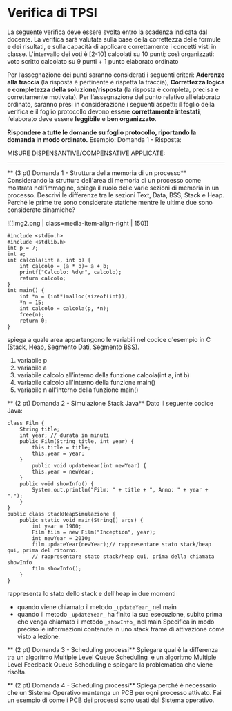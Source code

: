 # Verifica di TPSI 

La seguente verifica deve essere svolta entro la scadenza indicata dal docente. La verifica sarà valutata sulla base della correttezza delle formule e dei risultati, e sulla capacità di applicare correttamente  i concetti visti in classe. L'intervallo dei voti è [2-10] calcolati su 10 punti; così organizzati: voto scritto calcolato su 9 punti + 1 punto elaborato ordinato

Per l’assegnazione dei punti saranno considerati i seguenti criteri:  **Aderenze alla traccia** (la risposta è pertinente e rispetta la traccia), **Correttezza logica e completezza della soluzione/risposta** (la risposta è completa, precisa e correttamente motivata). Per l’assegnazione del punto relativo all’elaborato ordinato, saranno presi in considerazione i seguenti aspetti: il foglio della verifica e il foglio protocollo devono essere **correttamente intestati**, l’elaborato deve essere **leggibile** e **ben organizzato**.

**Rispondere a tutte le domande su foglio protocollo, riportando la domanda in modo ordinato.**
Esempio: Domanda 1 - Risposta:

MISURE DISPENSANTIVE/COMPENSATIVE APPLICATE:
__________
** (3 pt) Domanda 1 - Struttura della memoria di un processo**
Considerando la struttura dell'area di memoria di un processo come mostrata nell'immagine, spiega il ruolo delle varie sezioni di memoria in un processo. Descrivi le differenze tra le sezioni Text, Data, BSS, Stack e Heap. Perché le prime tre sono considerate statiche mentre le ultime due sono considerate dinamiche?

![[img2.png | class=media-item-align-right | 150]]

```
#include <stdio.h>
#include <stdlib.h>
int p = 7;
int a;
int calcola(int a, int b) {
    int calcolo = (a * b)+ a + b;
    printf("Calcolo: %d\n", calcolo);
    return calcolo;
}
int main() {
    int *n = (int*)malloc(sizeof(int));
    *n = 15;
    int calcolo = calcola(p, *n);
    free(n);
    return 0;
}
```

spiega a quale area appartengono le variabili nel codice d'esempio  in C (Stack, Heap, Segmento Dati, Segmento BSS).

1. variabile p
2. variabile a
3. variabile calcolo all’interno della funzione calcola(int a, int b)
4. variabile calcolo all'interno della funzione main()
5. variabile n all'interno della funzione main()

** (2 pt) Domanda 2 - Simulazione Stack Java**
Dato il seguente codice Java:
```
class Film {
    String title;
    int year; // durata in minuti
    public Film(String title, int year) {
        this.title = title;
        this.year = year;
    }
	    public void updateYear(int newYear) {
        this.year = newYear; 
    }
    public void showInfo() {
        System.out.println("Film: " + title + ", Anno: " + year + ".");
    }
}
public class StackHeapSimulazione {
    public static void main(String[] args) {
        int year = 1900;
        Film film = new Film("Inception", year);
        int newYear = 2010;
        film.updateYear(newYear);// rappresentare stato stack/heap qui, prima del ritorno.
		// rappresentare stato stack/heap qui, prima della chiamata showInfo
        film.showInfo();
    }
}
```

rappresenta lo stato dello stack e dell'heap in due momenti 
- quando viene chiamato il metodo `_updateYear_` nel main
- quando il metodo `_updateYear_` ha finito la sua esecuzione, subito prima che venga chiamato il metodo `_showInfo_` nel main
Specifica in modo preciso le informazioni contenute in uno stack frame di attivazione come visto a lezione. 

** (2 pt) Domanda 3 - Scheduling processi**
Spiegare qual è la differenza tra un algoritmo Multiple Level Queue Scheduling  e un algoritmo Multiple Level Feedback Queue Scheduling e spiegare la problematica che viene risolta.
	
** (2 pt) Domanda 4 - Scheduling processi**
Spiega perché è necessario che un Sistema Operativo mantenga un PCB per ogni processo attivato. Fai un esempio di come i PCB dei processi sono usati dal Sistema operativo.